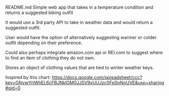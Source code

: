 README.md
Simple web app that takes in a temperature condition and returns a suggested biking outfit

It would use a 3rd party API to take in weather data and would return a suggested outfit.

User would have the option of alternatively suggesting warmer or colder outfit depending on their preference.

Could also perhaps integrate amazon.com api or REI.com to suggest where to find an item of clothing they do not own.

Stores an object of clothing values that are tied to winter weather keys.


Inspired by this chart: https://docs.google.com/spreadsheet/ccc?key=0AlvwYrlWhEL6cFBJNklGM0JJSV9xUUJzc0FpSnNoUVE&usp=sharing#gid=0